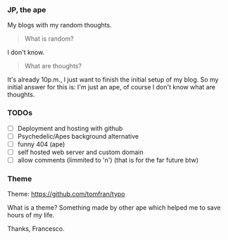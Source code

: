 ### JP, the ape

My blogs with my random thoughts.

> What is random?

I don't know.

> What are thoughts?

It's already 10p.m., I just want to finish the initial setup of my blog. So my initial answer for this is: I'm just an ape,
of course I don't know what are thoughts.

### TODOs

- [ ] Deployment and hosting with github
- [ ] Psychedelic/Apes background alternative
- [ ] funny 404 (ape)
- [ ] self hosted web server and custom domain
- [ ] allow comments (limmited to 'n') (that is for the far future btw)

### Theme

Theme: https://github.com/tomfran/typo

What is a theme? Something made by other ape which helped me to save hours of my life.

Thanks, Francesco.
